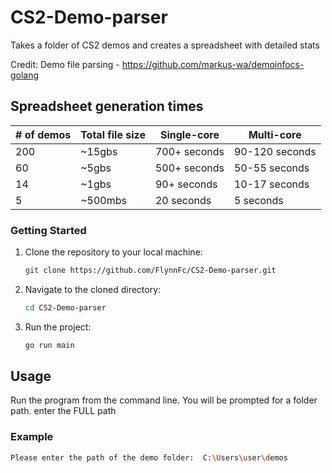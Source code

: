 # CS2-Demo-parser

Takes a folder of CS2 demos and creates a spreadsheet with detailed stats

Credit:
Demo file parsing - https://github.com/markus-wa/demoinfocs-golang

## Spreadsheet generation times

| # of demos | Total file size | Single-core  | Multi-core     |
| ---------- | --------------- | ------------ | -------------- |
| 200        | ~15gbs          | 700+ seconds | 90-120 seconds |
| 60         | ~5gbs           | 500+ seconds | 50-55 seconds  |
| 14         | ~1gbs           | 90+ seconds  | 10-17 seconds  |
| 5          | ~500mbs         | 20 seconds   | 5 seconds      |

### Getting Started

1. Clone the repository to your local machine:

   ```sh
   git clone https://github.com/FlynnFc/CS2-Demo-parser.git
   ```

2. Navigate to the cloned directory:

   ```sh
   cd CS2-Demo-parser
   ```

3. Run the project:

   ```sh
   go run main
   ```

## Usage

Run the program from the command line. You will be prompted for a folder path. enter the FULL path

### Example

```sh
Please enter the path of the demo folder:  C:\Users\user\demos
```
